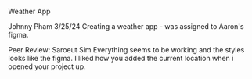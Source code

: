 Weather App 

Johnny Pham
3/25/24
Creating a weather app - was assigned to Aaron's figma.

Peer Review: Saroeut Sim
Everything seems to be working and the styles looks like the figma. I liked how you added the current location when i opened your project up.